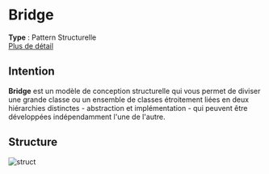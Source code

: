 # Bridge
**Type** : Pattern Structurelle \
[Plus de détail](https://refactoring.guru/design-patterns/bridge)
## Intention
**Bridge** est un modèle de conception structurelle qui vous permet de diviser une grande classe ou un ensemble de classes étroitement liées en deux hiérarchies distinctes - abstraction et implémentation - qui peuvent être développées indépendamment l'une de l'autre.

## Structure
![struct](https://refactoring.guru/images/patterns/diagrams/bridge/structure-en.png)
